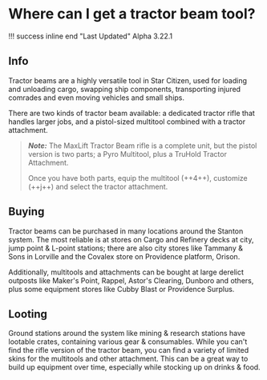 # Where can I get a tractor beam tool?

!!! success inline end "Last Updated"
    Alpha 3.22.1

## Info

Tractor beams are a highly versatile tool in Star Citizen, used for loading and
unloading cargo, swapping ship components, transporting injured comrades and
even moving vehicles and small ships.

There are two kinds of tractor beam available: a dedicated tractor rifle that
handles larger jobs, and a pistol-sized multitool combined with a tractor
attachment.

> ***Note:*** The MaxLift Tractor Beam rifle is a complete unit, but the
> pistol version is two parts; a Pyro Multitool, plus a TruHold Tractor
> Attachment.
>
> Once you have both parts, equip the multitool (++4++), customize (++j++)
> and select the tractor attachment.

## Buying

Tractor beams can be purchased in many locations around the Stanton system.
The most reliable is at stores on Cargo and Refinery decks at city, jump point
& L-point stations; there are also city stores like Tammany & Sons in Lorville
and the Covalex store on Providence platform, Orison.

Additionally, multitools and attachments can be bought at large derelict
outposts like Maker's Point, Rappel, Astor's Clearing, Dunboro and others,
plus some equipment stores like Cubby Blast or Providence Surplus.

## Looting

Ground stations around the system like mining & research stations have lootable
crates, containing various gear & consumables. While you can't find the rifle
version of the tractor beam, you can find a variety of limited skins for the
multitools and other attachment. This can be a great way to build up equipment
over time, especially while stocking up on drinks & food.
